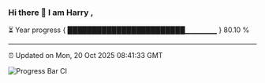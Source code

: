 ### Hi there 👋 I am Harry , 

⏳ Year progress { ████████████████████████▁▁▁▁▁▁ } 80.10 %

---

⏰ Updated on Mon, 20 Oct 2025 08:41:33 GMT

![Progress Bar CI](https://github.com/duykhang68/duykhang68/workflows/Progress%20Bar%20CI/badge.svg)

